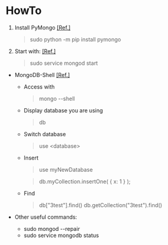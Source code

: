 # HowTo
 1. Install PyMongo [[Ref.]](https://docs.mongodb.com/ecosystem/drivers/python/)

    > sudo python -m pip install pymongo

 2. Start with: [[Ref.]](http://stackoverflow.com/questions/7744147/pymongo-keeps-refusing-the-connection-at-27017)

    > sudo service mongod start
        
 - MongoDB-Shell [[Ref.]](https://docs.mongodb.com/manual/mongo/#introduction)
 
    * Access with
        > mongo --shell
    * Display database you are using
        > db
    * Switch database
        > use \<database\>
    * Insert
        > use myNewDatabase 
        
        > db.myCollection.insertOne( { x: 1 } );
    * Find
        > db["3test"].find()
        > db.getCollection("3test").find()
       
 - Other useful commands:
 
    * sudo mongod --repair
    * sudo service mongodb status